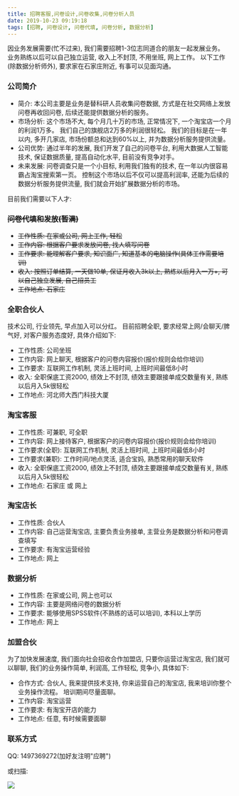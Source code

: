 ```yaml
---
title: 招聘客服,问卷设计,问卷收集,问卷分析人员
date: 2019-10-23 09:19:18
tags: [招聘, 问卷设计, 问卷代填, 问卷分析, 数据分析]
---
```


因业务发展需要(忙不过来), 我们需要招聘1-3位志同道合的朋友一起发展业务。
业务熟练以后可以自己独立运营, 收入上不封顶, 不用坐班, 网上工作。
以下工作(除数据分析师外), 要求家在石家庄附近, 有事可以见面沟通。

<!-- more -->


### 公司简介

- 简介: 本公司主要是业务是替科研人员收集问卷数据, 
方式是在社交网络上发放问卷再收回问卷, 
后续还能提供数据分析的服务。
- 市场分析: 这个市场不大, 每个月几十万的市场, 正常情况下, 
一个淘宝店一个月的利润1万多。 我们自己的旗舰店2万多的利润很轻松。
我们的目标是在一年以内, 多开几家店, 市场份额总和达到60%以上, 并为数据分析服务提供流量。
- 公司优势: 通过半年的发展, 我们开发了自己的问卷平台, 利用大数据人工智能技术, 
保证数据质量, 提高自动化水平, 目前没有竞争对手。
- 未来发展: 问卷调查只是一个小目标, 利用我们独有的技术, 在一年以内很容易霸占淘宝搜索第一页。 
控制这个市场以后不仅可以提高利润率, 
还能为后续的数据分析服务提供流量, 我们就会开始扩展数据分析的市场。



目前我们需要以下人才:

### ~~问卷代填和发放(暂满)~~

- ~~工作性质: 在家或公司, 网上工作, 轻松~~
- ~~工作内容: 根据客户要求发放问卷, 找人填写问卷~~
- ~~工作要求: 能理解客户要求, 知识面广, 知道基本的电脑操作(具体工作需要培训)~~
- ~~收入: 按照订单结算, 一天做10单, 保证月收入3k以上, 熟练以后月入一万+, 可以自己独立发展, 自己招员工~~
- ~~工作地点: 石家庄~~

### 全职合伙人

技术公司, 行业领先, 早点加入可以分红。
目前招聘全职, 要求经常上网/会聊天/脾气好, 对客户服务态度好, 具体介绍如下:

- 工作性质: 公司坐班
- 工作内容: 网上聊天, 根据客户的问卷内容报价(报价规则会给你培训)
- 工作要求: 互联网工作机制, 灵活上班时间, 上班时间最低8小时
- 收入: 全职保底工资2000, 绩效上不封顶, 绩效主要跟接单成交数量有关, 熟练以后月入5k很轻松
- 工作地点: 河北师大西门科技大厦


### 淘宝客服

- 工作性质: 可兼职, 可全职
- 工作内容: 网上接待客户, 根据客户的问卷内容报价(报价规则会给你培训)
- 工作要求(全职): 互联网工作机制, 灵活上班时间, 上班时间最低8小时
- 工作要求(兼职): 工作时间/地点灵活, 适合宝妈, 熟悉常用的聊天软件
- 收入: 全职保底工资2000, 绩效上不封顶, 绩效主要跟接单成交数量有关, 熟练以后月入5k很轻松
- 工作地点: 石家庄 或 网上


### 淘宝店长

- 工作性质: 合伙人
- 工作内容: 自己运营淘宝店, 主要负责业务接单, 主营业务是数据分析和问卷调查填写
- 工作要求: 有淘宝运营经验
- 工作地点: 网上

### 数据分析

- 工作性质: 在家或公司, 网上也可以
- 工作内容: 主要是网络问卷的数据分析
- 工作要求: 能够使用SPSS软件(不熟练的话可以培训), 本科以上学历
- 工作地点: 网上

### 加盟合伙

为了加快发展速度, 我们面向社会招收合作加盟店,
只要你运营过淘宝店, 我们就可以聊聊, 我们的业务操作简单, 利润高,
工作轻松, 竞争小, 具体如下:

- 合作方式: 合伙人, 我来提供技术支持, 你来运营自己的淘宝店, 
我来培训你整个业务操作流程。 培训期间尽量面聊。
- 工作内容: 淘宝运营
- 工作要求: 有淘宝开店的能力
- 工作地点: 任意, 有时候需要面聊


### 联系方式

QQ: 1497369272(加好友注明"应聘")

或扫描:

<image src="/images/%E9%97%AE%E5%8D%B7%E4%BA%92%E5%A1%AB%E5%BE%AE%E4%BF%A1%E7%BE%A4%E4%BA%8C%E7%BB%B4%E7%A0%81.jpg" />

